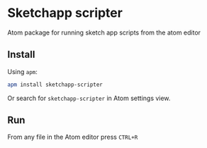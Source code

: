 # Sketchapp scripter

Atom package for running sketch app scripts from the atom editor

## Install

Using `apm`:

```sh
apm install sketchapp-scripter
```

Or search for `sketchapp-scripter` in Atom settings view.

## Run
From any file in the Atom editor press ```CTRL+R```
